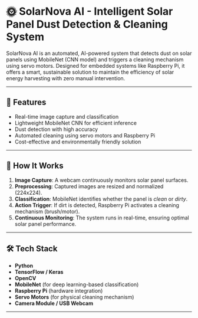 # 🌞 SolarNova AI - Intelligent Solar Panel Dust Detection & Cleaning System

SolarNova AI is an automated, AI-powered system that detects dust on solar panels using MobileNet (CNN model) and triggers a cleaning mechanism using servo motors. Designed for embedded systems like Raspberry Pi, it offers a smart, sustainable solution to maintain the efficiency of solar energy harvesting with zero manual intervention.

---

## 🚀 Features

- Real-time image capture and classification
- Lightweight MobileNet CNN for efficient inference
- Dust detection with high accuracy
- Automated cleaning using servo motors and Raspberry Pi
- Cost-effective and environmentally friendly solution

---

## 🧠 How It Works

1. **Image Capture**: A webcam continuously monitors solar panel surfaces.
2. **Preprocessing**: Captured images are resized and normalized (224x224).
3. **Classification**: MobileNet identifies whether the panel is *clean* or *dirty*.
4. **Action Trigger**: If dirt is detected, Raspberry Pi activates a cleaning mechanism (brush/motor).
5. **Continuous Monitoring**: The system runs in real-time, ensuring optimal solar panel performance.

---

## 🛠️ Tech Stack

- **Python**
- **TensorFlow / Keras**
- **OpenCV**
- **MobileNet** (for deep learning-based classification)
- **Raspberry Pi** (hardware integration)
- **Servo Motors** (for physical cleaning mechanism)
- **Camera Module / USB Webcam**

---




